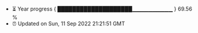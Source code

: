 - ⏳ Year progress { ████████████████████▁▁▁▁▁▁▁▁▁▁ } 69.56 %
- ⏰ Updated on Sun, 11 Sep 2022 21:21:51 GMT


